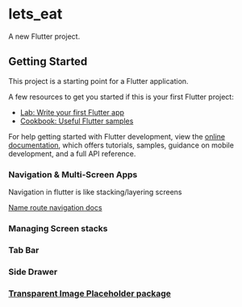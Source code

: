 # lets_eat

A new Flutter project.

## Getting Started

This project is a starting point for a Flutter application.

A few resources to get you started if this is your first Flutter project:

- [Lab: Write your first Flutter app](https://docs.flutter.dev/get-started/codelab)
- [Cookbook: Useful Flutter samples](https://docs.flutter.dev/cookbook)

For help getting started with Flutter development, view the
[online documentation](https://docs.flutter.dev/), which offers tutorials,
samples, guidance on mobile development, and a full API reference.

### Navigation & Multi-Screen Apps

Navigation in flutter is like stacking/layering  screens

[Name route navigation docs](https://docs.flutter.dev/development/ui/navigation#using-named-routes "not recommended")

### Managing Screen stacks

### Tab Bar

### Side Drawer

### [Transparent Image Placeholder package](https://pub.dev/packages/transparent_image/install)
